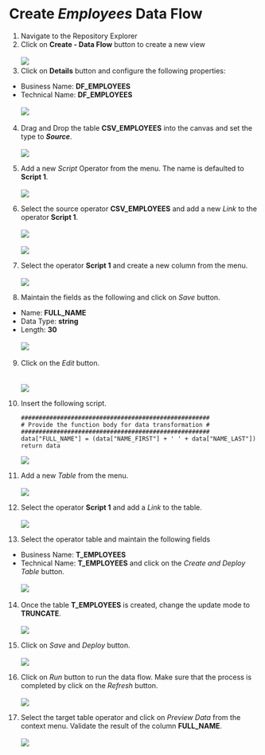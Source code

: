 # Create <i>Employees </i> Data Flow

1. Navigate to the Repository Explorer
2. Click on **Create - Data Flow** button to create a new view
  <br><br>![](../images/employee_dataflow_01.png)
3. Click on **Details** button and configure the following properties:
  - Business Name: **DF_EMPLOYEES**
  - Technical Name: **DF_EMPLOYEES**
  <br><br>![](../images/employee_dataflow_02.png)

4. Drag and Drop the table **CSV_EMPLOYEES** into the canvas and set the type to **_Source_**. 
  <br><br>![](../images/employee_dataflow_03.png)

5. Add a new _Script_ Operator from the menu. The name is defaulted to **Script 1**.
  <br><br>![](../images/employee_dataflow_04.png)

6. Select the source operator **CSV_EMPLOYEES** and add a new _Link_ to the operator **Script 1**.
  <br><br>![](../images/employee_dataflow_05.png)
  <br><br>![](../images/employee_dataflow_06.png)

7. Select the operator **Script 1** and create a new column from the menu.
  <br><br>![](../images/employee_dataflow_07.png)

8. Maintain the fields as the following and click on _Save_ button.
  - Name: **FULL_NAME**
  - Data Type: **string**
  - Length: **30**
  <br><br>![](../images/employee_dataflow_08.png)
  

9. Click on the _Edit_ button.  
  <br><br>![](../images/employee_dataflow_09.png)

10. Insert the following script.
    ```
    #####################################################
    # Provide the function body for data transformation #
    #####################################################
    data["FULL_NAME"] = (data["NAME_FIRST"] + ' ' + data["NAME_LAST"])   
    return data
    ```
    ![](../images/employee_dataflow_10.png)


11. Add a new _Table_ from the menu.
  <br><br>![](../images/employee_dataflow_11.png)
  
12. Select the operator **Script 1** and add a _Link_ to the table.
  <br><br>![](../images/employee_dataflow_12.png)

13. Select the operator table and maintain the following fields
  - Business Name: **T_EMPLOYEES**
  - Technical Name: **T_EMPLOYEES**
  and click on the _Create and Deploy Table_ button.
  <br><br>![](../images/employee_dataflow_13.png)

14. Once the table **T_EMPLOYEES** is created, change the update mode to **TRUNCATE**. 
  <br><br>![](../images/employee_dataflow_13b.png)

15. Click on _Save_ and _Deploy_ button.
  <br><br>![](../images/employee_dataflow_14.png)
  
16. Click on _Run_ button to run the data flow. Make sure that the process is completed by click on the _Refresh_ button.
  <br><br>![](../images/employee_dataflow_15.png)

17. Select the target table operator and click on _Preview Data_ from the context menu. Validate the result of the column **FULL_NAME**.
  <br><br>![](../images/employee_dataflow_16.png)
 




